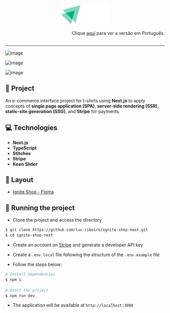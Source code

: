 <div align="center">
  <img height="60" src="./src/assets/logo.svg" />
</div>

<br>

<div align="right">
  Clique <a href="https://github.com/luc-ribeiro/ignite-shop-next/blob/main/README-PTBR.md">aqui</a> para ver a versão em Português.
</div>

<br>

---

![image](https://github.com/luc-ribeiro/ignite-shop-next/assets/69688077/c90beb44-4e97-4dd6-b7a1-363b87d8acc1)

![image](https://github.com/luc-ribeiro/ignite-shop-next/assets/69688077/b142dd7e-70f9-467a-8181-53f581c987d1)

![image](https://github.com/luc-ribeiro/ignite-shop-next/assets/69688077/32a652cd-36e6-4f51-adfa-044c67339050)

## 📄 Project

An e-commerce interface project for t-shirts using **Next.js** to apply concepts of **single page application (SPA)**, **server-side rendering (SSR)**, **static-site generation (SSG)**, and **Stripe** for payments.

## 💻 Technologies

- **Next.js**
- **TypeScript**
- **Stitches**
- **Stripe**
- **Keen Slider**

## 🔖 Layout

- [Ignite Shop - Figma](https://www.figma.com/file/FVmczQLLga39DCEe4KoMNt/Ignite-Shop-%E2%80%A2-Projeto-React?type=design&node-id=2-12&mode=design)

## 🚀 Running the project

- Clone the project and access the directory

```bash
$ git clone https://github.com/luc-ribeiro/ignite-shop-next.git
$ cd ignite-shop-next
```

- Create an account on <a href="https://stripe.com/br" target="_blank">Stripe</a> and generate a developer API key

- Create a `.env.local` file following the structure of the `.env.example` file

- Follow the steps below:

```bash
# Install dependencies
$ npm i

# Start the project
$ npm run dev
```

- The application will be available at `http://localhost:3000`
